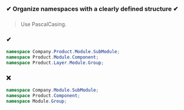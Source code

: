 ### ✔ Organize namespaces with a clearly defined structure ✔
###

> Use PascalCasing.

### ✔
``` csharp
namespace Company.Product.Module.SubModule;
namespace Product.Module.Component;
namespace Product.Layer.Module.Group;
```

### ❌ 
``` csharp
namespace Company.Module.SubModule;
namespace Product.Component;
namespace Module.Group;
```
